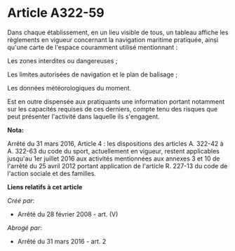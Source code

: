 # Article A322-59

Dans chaque établissement, en un lieu visible de tous, un tableau affiche les règlements en vigueur concernant la navigation
maritime pratiquée, ainsi qu'une carte de l'espace couramment utilisé mentionnant :

Les zones interdites ou dangereuses ;

Les limites autorisées de navigation et le plan de balisage ;

Les données météorologiques du moment.

Est en outre dispensée aux pratiquants une information portant notamment sur les capacités requises de ces derniers, compte
tenu des risques que peut présenter l'activité dans laquelle ils s'engagent.

**Nota:**

Arrêté du 31 mars 2016, Article 4 :  les dispositions des articles A. 322-42 à A. 322-63 du code du sport, actuellement en
vigueur, restent applicables jusqu'au 1er juillet 2016 aux activités mentionnées aux annexes 3 et 10 de l'arrêté du 25 avril
2012 portant application de l'article R. 227-13 du code de l'action sociale et des familles.

**Liens relatifs à cet article**

_Créé par_:

  - Arrêté du 28 février 2008 - art. (V)

_Abrogé par_:

  - Arrêté du 31 mars 2016 - art. 2
